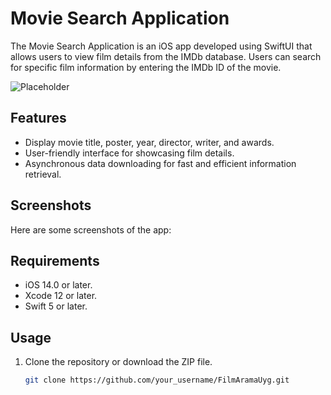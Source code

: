 # Movie Search Application

The Movie Search Application is an iOS app developed using SwiftUI that allows users to view film details from the IMDb database. Users can search for specific film information by entering the IMDb ID of the movie.

![Placeholder](MovieSearcher/placeholder.jpg)

## Features

- Display movie title, poster, year, director, writer, and awards.
- User-friendly interface for showcasing film details.
- Asynchronous data downloading for fast and efficient information retrieval.

## Screenshots

Here are some screenshots of the app:


## Requirements

- iOS 14.0 or later.
- Xcode 12 or later.
- Swift 5 or later.

## Usage

1. Clone the repository or download the ZIP file.

   ```bash
   git clone https://github.com/your_username/FilmAramaUyg.git
